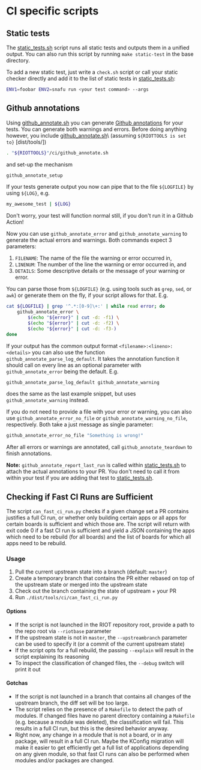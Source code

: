 CI specific scripts
===================

Static tests
------------

The [static_tests.sh] script runs all static tests and outputs them in a unified
output. You can also run this script by running `make static-test` in the base
directory.

To add a new static test, just write a `check.sh` script or call your static
checker directly and add it to the list of static tests in [static_tests.sh]:

```sh
ENV1=foobar ENV2=snafu run <your test command> --args
```

Github annotations
------------------
Using [github_annotate.sh] you can generate [Github annotations] for your
tests. You can generate both warnings and errors. Before doing anything however,
you include [github_annotate.sh]\ (assuming `${RIOTTOOLS is set to}` [dist/tools/])

```sh
. "${RIOTTOOLS}"/ci/github_annotate.sh
```

and set-up the mechanism

```sh
github_annotate_setup
```

If your tests generate output you now can pipe that to the file `${LOGFILE}` by
using `${LOG}`, e.g.

```sh
my_awesome_test | ${LOG}
```

Don't worry, your test will function normal still, if you don't run it in a
Github Action!

Now you can use `github_annotate_error` and `github_annotate_warning` to
generate the actual errors and warnings. Both commands expect 3 parameters:
1. `FILENAME`: The name of the file the warning or error occurred in,
2. `LINENUM`: The number of the line the warning or error occurred in, and
3. `DETAILS`: Some descriptive details or the message of your warning or error.

You can parse those from `${LOGFILE}` (e.g. using tools such as `grep`, `sed`,
or `awk`) or generate them on the fly, if your script allows for that. E.g.

```sh
cat ${LOGFILE} | grep '^.*:[0-9]\+:' | while read error; do
    github_annotate_error \
        $(echo "${error}" | cut -d: -f1) \
        $(echo "${error}" | cut -d: -f2) \
        $(echo "${error}" | cut -d: -f3-)
done
```

If your output has the common output format `<filename>:<lineno>:<details>` you
can also use the function `github_annotate_parse_log_default`. It takes the
annotation function it should call on every line as an optional parameter with
`github_annotate_error` being the default. E.g.

```sh
github_annotate_parse_log_default github_annotate_warning
```

does the same as the last example snippet, but uses `github_annotate_warning`
instead.

If you do not need to provide a file with your error or warning, you can also
use `github_annotate_error_no_file` or `github_annotate_warning_no_file`,
respectively. Both take a just message as single parameter:

```sh
github_annotate_error_no_file "Something is wrong!"
```

After all errors or warnings are annotated, call `github_annotate_teardown` to
finish annotations.

**Note:** `github_annotate_report_last_run` is called within [static_tests.sh]
to attach the actual annotations to your PR. You don't need to call it from
within your test if you are adding that test to [static_tests.sh].

Checking if Fast CI Runs are Sufficient
---------------------------------------

The script `can_fast_ci_run.py` checks if a given change set a PR contains
justifies a full CI run, or whether only building certain apps or all apps for
certain boards is sufficient and which those are. The script will return with
exit code 0 if a fast CI run is sufficient and yield a JSON containing the
apps which need to be rebuild (for all boards) and the list of boards for which
all apps need to be rebuild.

### Usage

1. Pull the current upstream state into a branch (default: `master`)
2. Create a temporary branch that contains the PR either rebased on top of the
   upstream state or merged into the upstream state
3. Check out the branch containing the state of upstream + your PR
4. Run `./dist/tools/ci/can_fast_ci_run.py`

#### Options

- If the script is not launched in the RIOT repository root, provide a path
  to the repo root via `--riotbase` parameter
- If the upstream state is not in `master`, the `--upstreambranch` parameter
  can be used to specify it (or a commit of the current upstream state)
- If the script opts for a full rebuild, the passing `--explain` will result
  in the script explaining its reasoning
- To inspect the classification of changed files, the `--debug` switch will
  print it out

#### Gotchas

- If the script is not launched in a branch that contains all changes of the
  upstream branch, the diff set will be too large.
- The script relies on the presence of a `Makefile` to detect the path of
  modules. If changed files have no parent directory containing a `Makefile`
  (e.g. because a module was deleted), the classification will fail. This
  results in a full CI run, but this is the desired behavior anyway.
- Right now, any change in a module that is not a board, or in any package, will
  result in a full CI run. Maybe the KConfig migration will make it easier to
  get efficiently get a full list of applications depending on any given module,
  so that fast CI runs can also be performed when modules and/or packages are
  changed.

[static_tests.sh]: ./static_tests.sh
[Github annotations]: https://github.blog/2018-12-14-introducing-check-runs-and-annotations/
[github_annotate.sh]: ./github_annotate.sh
[dist/tools]: ../
